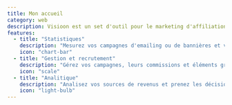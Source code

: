 ```yaml
---
title: Mon accueil
category: web
description: Visioon est un set d'outil pour le marketing d'affiliation.
features:
  - title: "Statistiques"
    description: "Mesurez vos campagnes d'emailing ou de bannières et vérifiez leur rendement en fonction du support utilisé, de vos partenaires..."
    icon: "chart-bar"
  - title: "Gestion et recrutement"
    description: "Gérez vos campagnes, leurs commissions et éléments graphiques. Recrutez les affiliés concernés et gardez le contact avec eux."
    icon: "scale"
  - title: "Analitique"
    description: "Analisez vos sources de revenus et prenez les décisions de manière efficace et efficiente avec les différents rapports de campagnes."
    icon: "light-bulb"
---
```


<!-- <app-features :features="features">

</app-features> -->
